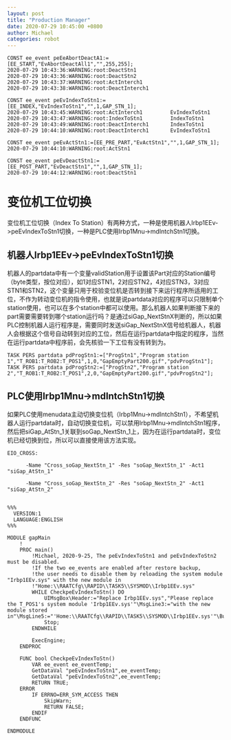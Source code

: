 ```yaml
---
layout: post
title: "Production Manager"
date: 2020-07-29 10:45:00 +0800
author: Michael
categories: robot
---
```


	CONST ee_event peEeAbortDeactA1:=[EE_START,"EvAbortDeactAll1","",255,255];
	2020-07-29 10:43:36:WARNING:root:DeactStn1
	2020-07-29 10:43:36:WARNING:root:DeactStn2
	2020-07-29 10:43:37:WARNING:root:ActInterch1
	2020-07-29 10:43:38:WARNING:root:DeactInterch1

	CONST ee_event peEvIndexToStn1:=[EE_INDEX,"EvIndexToStn1","",1,GAP_STN_1];
	2020-07-29 10:43:45:WARNING:root:ActInterch1         EvIndexToStn1
	2020-07-29 10:43:47:WARNING:root:IndexToStn1         IndexToStn1
	2020-07-29 10:43:49:WARNING:root:DeactInterch1       IndexToStn1
	2020-07-29 10:44:10:WARNING:root:DeactInterch1       EvIndexToStn1

	CONST ee_event peEvActStn1:=[EE_PRE_PART,"EvActStn1","",1,GAP_STN_1];
	2020-07-29 10:44:10:WARNING:root:ActStn1

	CONST ee_event peEvDeactStn1:=[EE_POST_PART,"EvDeactStn1","",1,GAP_STN_1];
	2020-07-29 10:44:12:WARNING:root:DeactStn1

# 变位机工位切换
变位机工位切换（Index To Station）有两种方式，一种是使用机器人Irbp1EEv->peEvIndexToStn1切换，一种是PLC使用Irbp1Mnu->mdIntchStn1切换。

## 机器人Irbp1EEv->peEvIndexToStn1切换
机器人的partdata中有一个变量validStation用于设置该Part对应的Station编号（byte类型，按位对应），如1对应STN1，2对应STN2，4对应STN3，3对应STN1和STN2，这个变量只用于校验变位机是否转到接下来运行程序所适用的工位，不作为转动变位机的指令使用，也就是说partdata对应的程序可以只限制单个station使用，也可以在多个station中都可以使用。那么机器人如果判断接下来的part需要需要转到哪个station运行吗？是通过siGap_NextStnX判断的，所以如果PLC控制机器人运行程序是，需要同时发送siGap_NextStnX信号给机器人，机器人会根据这个信号自动转到对应的工位，然后在运行partdata中指定的程序，当然在运行partdata中程序前，会先核验一下工位有没有转到为。  

	TASK PERS partdata pdProgStn1:=["ProgStn1","Program station 1","T_ROB1:T_ROB2:T_POS1",1,0,"GapEmptyPart200.gif","pdvProgStn1"];
	TASK PERS partdata pdProgStn2:=["ProgStn2","Program station 2","T_ROB1:T_ROB2:T_POS1",2,0,"GapEmptyPart200.gif","pdvProgStn2"];

## PLC使用Irbp1Mnu->mdIntchStn1切换
如果PLC使用menudata主动切换变位机（Irbp1Mnu->mdIntchStn1），不希望机器人运行partdata时，自动切换变位机，可以禁用Irbp1Mnu->mdIntchStn1程序，然后把siGap_AtStn_1关联到soGap_NextStn_1上，因为在运行partdata时，变位机已经切换到位，所以可以直接使用该方法实现。

	EIO_CROSS:
	
	      -Name "Cross_soGap_NextStn_1" -Res "soGap_NextStn_1" -Act1 "siGap_AtStn_1"
	
	      -Name "Cross_soGap_NextStn_2" -Res "soGap_NextStn_2" -Act1 "siGap_AtStn_2"


	%%%
	  VERSION:1
	  LANGUAGE:ENGLISH
	%%%
	
	MODULE gapMain
	    !
	    PROC main()
	        !Michael, 2020-9-25, The peEvIndexToStn1 and peEvIndexToStn2 must be disabled.
	        !If the two ee_events are enabled after restore backup,
	        !the user needs to disable them by reloading the system module "Irbp1EEv.sys" with the new module in
	        !"Home:\\RAATCfg\\RAPID\\TASK5\\SYSMOD\\Irbp1EEv.sys"
	        WHILE CheckpeEvIndexToStn() DO
	            UIMsgBox\Header:="Replace Irbp1EEv.sys","Please replace the T_POS1's system module 'Irbp1EEv.sys'"\MsgLine3:="with the new module stored in"\MsgLine5:="'Home:\\RAATCfg\\RAPID\\TASK5\\SYSMOD\\Irbp1EEv.sys'"\Buttons:=btnOK\Icon:=iconError;
	            Stop;
	        ENDWHILE
	
	        ExecEngine;
	    ENDPROC

	    FUNC bool CheckpeEvIndexToStn()
	        VAR ee_event ee_eventTemp;
	        GetDataVal "peEvIndexToStn1",ee_eventTemp;
	        GetDataVal "peEvIndexToStn2",ee_eventTemp;
	        RETURN TRUE;
	    ERROR
	        IF ERRNO=ERR_SYM_ACCESS THEN
	            SkipWarn;
	            RETURN FALSE;
	        ENDIF
	    ENDFUNC

	ENDMODULE
